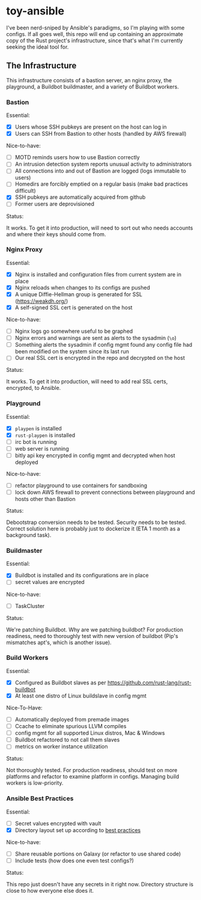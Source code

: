# toy-ansible

I've been nerd-sniped by Ansible's paradigms, so I'm playing with some
configs. If all goes well, this repo will end up containing an approximate
copy of the Rust project's infrastructure, since that's what I'm currently
seeking the ideal tool for.

## The Infrastructure

This infrastructure consists of a bastion server, an nginx proxy, the
playground, a Buildbot buildmaster, and a variety of Buildbot workers. 

### Bastion

Essential: 

- [X] Users whose SSH pubkeys are present on the host can log in
- [X] Users can SSH from Bastion to other hosts (handled by AWS firewall)

Nice-to-have: 

- [ ] MOTD reminds users how to use Bastion correctly
- [ ] An intrusion detection system reports unusual activity to administrators
- [ ] All connections into and out of Bastion are logged (logs immutable to
  users)
- [ ] Homedirs are forcibly emptied on a regular basis (make bad practices
  difficult)
- [x] SSH pubkeys are automatically acquired from github
- [ ] Former users are deprovisioned

Status: 

It works. To get it into production, will need to sort out who needs accounts
and where their keys should come from. 

### Nginx Proxy

Essential: 

- [x] Nginx is installed and configuration files from current system are in
  place
- [x] Nginx reloads when changes to its configs are pushed
- [x] A unique Diffie-Hellman group is generated for SSL (https://weakdh.org/)
- [X] A self-signed SSL cert is generated on the host

Nice-to-have: 

- [ ] Nginx logs go somewhere useful to be graphed
- [ ] Nginx errors and warnings are sent as alerts to the sysadmin (`\o`)
- [ ] Something alerts the sysadmin if config mgmt found any config file had
  been modified on the system since its last run
- [ ] Our real SSL cert is encrypted in the repo and decrypted on the host

Status: 

It works. To get it into production, will need to add real SSL certs,
encrypted, to Ansible.

### Playground

Essential: 

- [x] `playpen` is installed
- [X] `rust-playpen` is installed
- [ ] irc bot is running
- [ ] web server is running
- [ ] bitly api key encrypted in config mgmt and decrypted when host deployed

Nice-to-have:

- [ ] refactor playground to use containers for sandboxing
- [ ] lock down AWS firewall to prevent connections between playground and
  hosts other than Bastion

Status: 

Debootstrap conversion needs to be tested. Security needs to be tested.
Correct solution here is probably just to dockerize it (ETA 1 month as a
background task). 

### Buildmaster

Essential: 

- [X] Buildbot is installed and its configurations are in place
- [ ] secret values are encrypted

Nice-to-have: 

- [ ] TaskCluster

Status: 

We're patching Buildbot. Why are we patching buildbot? For production
readiness, need to thoroughly test with new version of buildbot (Pip's
mismatches apt's, which is another issue).  

### Build Workers

Essential: 

- [X] Configured as Buildbot slaves as per https://github.com/rust-lang/rust-buildbot
- [X] At least one distro of Linux buildslave in config mgmt

Nice-To-Have: 

- [ ] Automatically deployed from premade images
- [ ] Ccache to eliminate spurious LLVM compiles
- [ ] config mgmt for all supported Linux distros, Mac & Windows
- [ ] Buildbot refactored to not call them slaves
- [ ] metrics on worker instance utilization

Status: 

Not thoroughly tested. For production readiness, should test on more platforms
and refactor to examine platform in configs. Managing build workers is
low-priority.

### Ansible Best Practices

Essential:

- [ ] Secret values encrypted with vault
- [X] Directory layout set up according to [best
  practices](https://docs.ansible.com/playbooks_best_practices.html)

Nice-to-have:

- [ ] Share reusable portions on Galaxy (or refactor to use shared code)
- [ ] Include tests (how does one even test configs?)

Status: 

This repo just doesn't have any secrets in it right now. Directory structure
is close to how everyone else does it.
